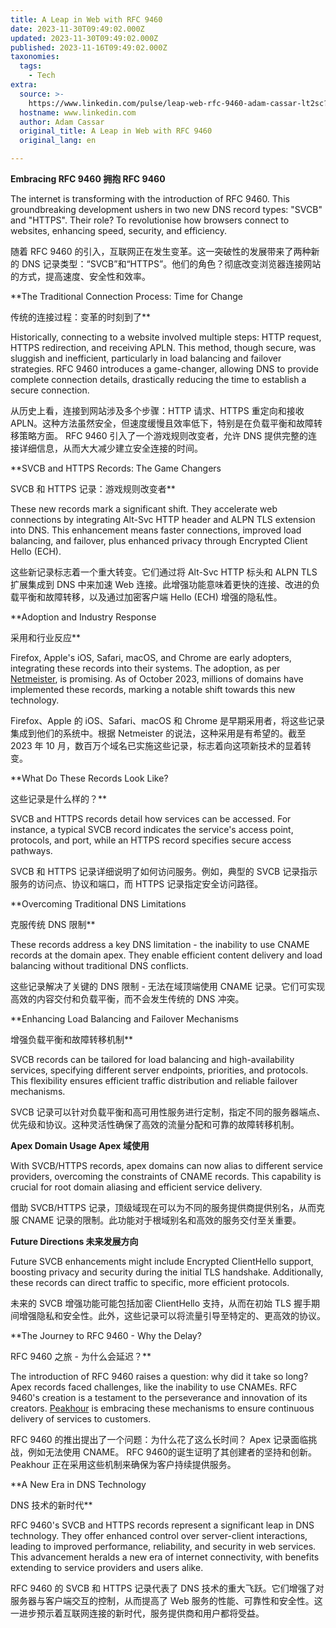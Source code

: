 ```yaml
---
title: A Leap in Web with RFC 9460
date: 2023-11-30T09:49:02.000Z
updated: 2023-11-30T09:49:02.000Z
published: 2023-11-16T09:49:02.000Z
taxonomies:
  tags:
    - Tech
extra:
  source: >-
    https://www.linkedin.com/pulse/leap-web-rfc-9460-adam-cassar-lt2sc?trk=public_post_feed-article-content
  hostname: www.linkedin.com
  author: Adam Cassar
  original_title: A Leap in Web with RFC 9460
  original_lang: en

---
```


**Embracing RFC 9460 拥抱 RFC 9460**

The internet is transforming with the introduction of RFC 9460. This groundbreaking development ushers in two new DNS record types: "SVCB" and "HTTPS". Their role? To revolutionise how browsers connect to websites, enhancing speed, security, and efficiency.  

随着 RFC 9460 的引入，互联网正在发生变革。这一突破性的发展带来了两种新的 DNS 记录类型：“SVCB”和“HTTPS”。他们的角色？彻底改变浏览器连接网站的方式，提高速度、安全性和效率。

**The Traditional Connection Process: Time for Change  

传统的连接过程：变革的时刻到了**

Historically, connecting to a website involved multiple steps: HTTP request, HTTPS redirection, and receiving APLN. This method, though secure, was sluggish and inefficient, particularly in load balancing and failover strategies. RFC 9460 introduces a game-changer, allowing DNS to provide complete connection details, drastically reducing the time to establish a secure connection.  

从历史上看，连接到网站涉及多个步骤：HTTP 请求、HTTPS 重定向和接收 APLN。这种方法虽然安全，但速度缓慢且效率低下，特别是在负载平衡和故障转移策略方面。 RFC 9460 引入了一个游戏规则改变者，允许 DNS 提供完整的连接详细信息，从而大大减少建立安全连接的时间。

**SVCB and HTTPS Records: The Game Changers  

SVCB 和 HTTPS 记录：游戏规则改变者**

These new records mark a significant shift. They accelerate web connections by integrating Alt-Svc HTTP header and ALPN TLS extension into DNS. This enhancement means faster connections, improved load balancing, and failover, plus enhanced privacy through Encrypted Client Hello (ECH).  

这些新记录标志着一个重大转变。它们通过将 Alt-Svc HTTP 标头和 ALPN TLS 扩展集成到 DNS 中来加速 Web 连接。此增强功能意味着更快的连接、改进的负载平衡和故障转移，以及通过加密客户端 Hello (ECH) 增强的隐私性。

**Adoption and Industry Response  

采用和行业反应**

Firefox, Apple's iOS, Safari, macOS, and Chrome are early adopters, integrating these records into their systems. The adoption, as per [Netmeister](https://netmeister.org/blog/https-rrs.html), is promising. As of October 2023, millions of domains have implemented these records, marking a notable shift towards this new technology.  

Firefox、Apple 的 iOS、Safari、macOS 和 Chrome 是早期采用者，将这些记录集成到他们的系统中。根据 Netmeister 的说法，这种采用是有希望的。截至 2023 年 10 月，数百万个域名已实施这些记录，标志着向这项新技术的显着转变。

**What Do These Records Look Like?  

这些记录是什么样的？**

SVCB and HTTPS records detail how services can be accessed. For instance, a typical SVCB record indicates the service's access point, protocols, and port, while an HTTPS record specifies secure access pathways.  

SVCB 和 HTTPS 记录详细说明了如何访问服务。例如，典型的 SVCB 记录指示服务的访问点、协议和端口，而 HTTPS 记录指定安全访问路径。

**Overcoming Traditional DNS Limitations  

克服传统 DNS 限制**

These records address a key DNS limitation - the inability to use CNAME records at the domain apex. They enable efficient content delivery and load balancing without traditional DNS conflicts.  

这些记录解决了关键的 DNS 限制 - 无法在域顶端使用 CNAME 记录。它们可实现高效的内容交付和负载平衡，而不会发生传统的 DNS 冲突。

**Enhancing Load Balancing and Failover Mechanisms  

增强负载平衡和故障转移机制**

SVCB records can be tailored for load balancing and high-availability services, specifying different server endpoints, priorities, and protocols. This flexibility ensures efficient traffic distribution and reliable failover mechanisms.  

SVCB 记录可以针对负载平衡和高可用性服务进行定制，指定不同的服务器端点、优先级和协议。这种灵活性确保了高效的流量分配和可靠的故障转移机制。

**Apex Domain Usage Apex 域使用**

With SVCB/HTTPS records, apex domains can now alias to different service providers, overcoming the constraints of CNAME records. This capability is crucial for root domain aliasing and efficient service delivery.  

借助 SVCB/HTTPS 记录，顶级域现在可以为不同的服务提供商提供别名，从而克服 CNAME 记录的限制。此功能对于根域别名和高效的服务交付至关重要。

**Future Directions 未来发展方向**

Future SVCB enhancements might include Encrypted ClientHello support, boosting privacy and security during the initial TLS handshake. Additionally, these records can direct traffic to specific, more efficient protocols.  

未来的 SVCB 增强功能可能包括加密 ClientHello 支持，从而在初始 TLS 握手期间增强隐私和安全性。此外，这些记录可以将流量引导至特定的、更高效的协议。

**The Journey to RFC 9460 - Why the Delay?  

RFC 9460 之旅 - 为什么会延迟？**

The introduction of RFC 9460 raises a question: why did it take so long? Apex records faced challenges, like the inability to use CNAMEs. RFC 9460's creation is a testament to the perseverance and innovation of its creators. [Peakhour](https://www.peakhour.io/) is embracing these mechanisms to ensure continuous delivery of services to customers.  

RFC 9460 的推出提出了一个问题：为什么花了这么长时间？ Apex 记录面临挑战，例如无法使用 CNAME。 RFC 9460的诞生证明了其创建者的坚持和创新。 Peakhour 正在采用这些机制来确保为客户持续提供服务。

**A New Era in DNS Technology  

DNS 技术的新时代**

RFC 9460's SVCB and HTTPS records represent a significant leap in DNS technology. They offer enhanced control over server-client interactions, leading to improved performance, reliability, and security in web services. This advancement heralds a new era of internet connectivity, with benefits extending to service providers and users alike.  

RFC 9460 的 SVCB 和 HTTPS 记录代表了 DNS 技术的重大飞跃。它们增强了对服务器与客户端交互的控制，从而提高了 Web 服务的性能、可靠性和安全性。这一进步预示着互联网连接的新时代，服务提供商和用户都将受益。
